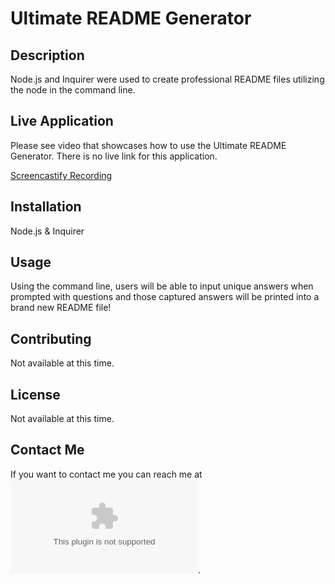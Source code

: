 # Ultimate README Generator

## Description
Node.js and Inquirer were used to create professional README files utilizing the node in the command line. 

## Live Application
Please see video that showcases how to use the Ultimate README Generator. There is no live link for this application.

[Screencastify Recording](https://watch.screencastify.com/v/Gg0j9WkqBTrVSYDiFhNO)


## Installation
Node.js & Inquirer

## Usage
Using the command line, users will be able to input unique answers when prompted with questions and those captured answers will be printed into a brand new README file!

## Contributing 
Not available at this time.

## License
Not available at this time.

## Contact Me
If you want to contact me you can reach me at ![alexanoz@outlook.com](alexanoz@outlook.com).

